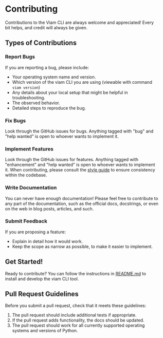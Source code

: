 # Contributing

Contributions to the Viam CLI are always welcome and appreciated! Every bit helps, and
credit will always be given. 

## Types of Contributions

### Report Bugs

If you are reporting a bug, please include:

- Your operating system name and version.
- Which version of the viam CLI you are using (viewable with command `viam version`)
- Any details about your local setup that might be helpful in troubleshooting.
- The observed behavior.
- Detailed steps to reproduce the bug.

### Fix Bugs

Look through the GitHub issues for bugs. Anything tagged with "bug" and "help
wanted" is open to whoever wants to implement it.

### Implement Features

Look through the GitHub issues for features. Anything tagged with "enhancement"
and "help wanted" is open to whoever wants to implement it. When contributing, please
consult the [style guide](STYLEGUIDE.md) to ensure consistency within the codebase.

### Write Documentation

You can never have enough documentation! Please feel free to contribute to any
part of the documentation, such as the official docs, docstrings, or even
on the web in blog posts, articles, and such.

### Submit Feedback

If you are proposing a feature:

- Explain in detail how it would work.
- Keep the scope as narrow as possible, to make it easier to implement.

## Get Started!

Ready to contribute? You can follow the instructions in [README.md](README.md) to install and develop
the viam CLI tool.

## Pull Request Guidelines

Before you submit a pull request, check that it meets these guidelines:

1. The pull request should include additional tests if appropriate.
2. If the pull request adds functionality, the docs should be updated.
3. The pull request should work for all currently supported operating systems and versions of Python.


